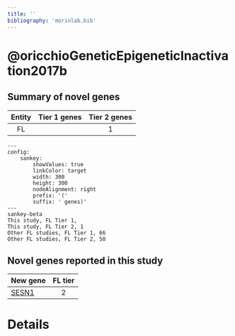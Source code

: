 ```yaml
---
title: ''
bibliography: 'morinlab.bib'
---
```


# @oricchioGeneticEpigeneticInactivation2017b
## Summary of novel genes

|Entity| Tier 1 genes| Tier 2 genes|
|:-:|:-:|:-:|
|FL||1|
```mermaid
---
config:
    sankey:
        showValues: true
        linkColor: target
        width: 300
        height: 300
        nodeAlignment: right
        prefix: '('
        suffix: ' genes)'
---
sankey-beta
This study, FL Tier 1, 
This study, FL Tier 2, 1
Other FL studies, FL Tier 1, 66
Other FL studies, FL Tier 2, 50
```


## Novel genes reported in this study

|New gene|FL tier|
|:-|:-:|
|[SESN1](SESN1)|2 |

# Details

